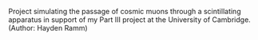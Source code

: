 Project simulating the passage of cosmic muons through a scintillating apparatus in support of my Part III project at the University of Cambridge. (Author: Hayden Ramm)
